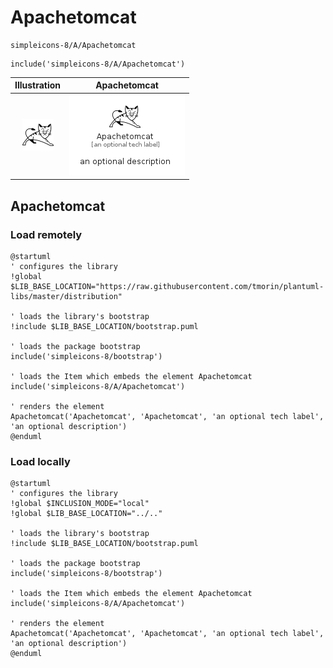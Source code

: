 # Apachetomcat


```text
simpleicons-8/A/Apachetomcat
```

```text
include('simpleicons-8/A/Apachetomcat')
```



| Illustration | Apachetomcat |
| :---: | :---: |
| ![illustration for Illustration](../../simpleicons-8/A/Apachetomcat.png) | ![illustration for Apachetomcat](../../simpleicons-8/A/Apachetomcat.Local.png) |




## Apachetomcat

### Load remotely
```plantuml
@startuml
' configures the library
!global $LIB_BASE_LOCATION="https://raw.githubusercontent.com/tmorin/plantuml-libs/master/distribution"

' loads the library's bootstrap
!include $LIB_BASE_LOCATION/bootstrap.puml

' loads the package bootstrap
include('simpleicons-8/bootstrap')

' loads the Item which embeds the element Apachetomcat
include('simpleicons-8/A/Apachetomcat')

' renders the element
Apachetomcat('Apachetomcat', 'Apachetomcat', 'an optional tech label', 'an optional description')
@enduml
```

### Load locally
```plantuml
@startuml
' configures the library
!global $INCLUSION_MODE="local"
!global $LIB_BASE_LOCATION="../.."

' loads the library's bootstrap
!include $LIB_BASE_LOCATION/bootstrap.puml

' loads the package bootstrap
include('simpleicons-8/bootstrap')

' loads the Item which embeds the element Apachetomcat
include('simpleicons-8/A/Apachetomcat')

' renders the element
Apachetomcat('Apachetomcat', 'Apachetomcat', 'an optional tech label', 'an optional description')
@enduml
```

